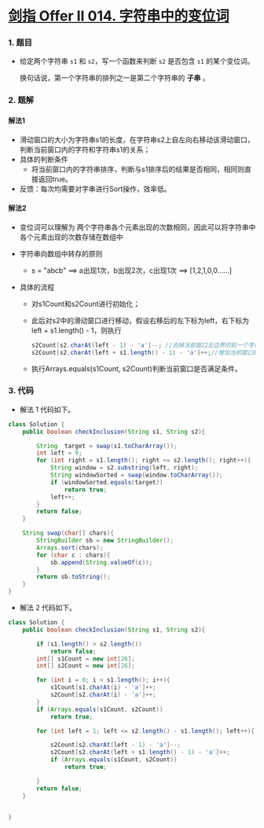 # [剑指 Offer II 014. 字符串中的变位词](https://leetcode.cn/problems/MPnaiL/)

### 1. 题目

- 给定两个字符串 `s1` 和 `s2`，写一个函数来判断 `s2` 是否包含 `s1` 的某个变位词。

  换句话说，第一个字符串的排列之一是第二个字符串的 **子串** 。



### 2. 题解

#### 解法1

- 滑动窗口的大小为字符串s1的长度，在字符串s2上自左向右移动该滑动窗口，判断当前窗口内的字符和字符串s1的关系；
- 具体的判断条件
  - 将当前窗口内的字符串排序，判断与s1排序后的结果是否相同，相同则直接返回true。
- 反馈：每次均需要对字串进行Sort操作，效率低。



#### 解法2

- 变位词可以理解为 两个字符串各个元素出现的次数相同，因此可以将字符串中各个元素出现的次数存储在数组中

- 字符串向数组中转存的原则

  - s = "abcb"  ==> a出现1次，b出现2次，c出现1次 ==>  [1,2,1,0,0......]

- 具体的流程

  - 对s1Count和s2Count进行初始化；

  - 此后对s2中的滑动窗口进行移动，假设右移后的左下标为left，右下标为left + s1.length() - 1，则执行

    ```java
    s2Count[s2.charAt(left - 1) - 'a']--; //去掉当前窗口左边界的前一个字母
    s2Count[s2.charAt(left + s1.length() - 1) - 'a']++;//增加当前窗口的右边界值
    ```

  - 执行Arrays.equals(s1Count, s2Count)判断当前窗口是否满足条件。



### 3. 代码

- 解法 1 代码如下。

```java
class Solution {
    public boolean checkInclusion(String s1, String s2){

        String  target = swap(s1.toCharArray());
        int left = 0;
        for (int right = s1.length(); right <= s2.length(); right++){
            String window = s2.substring(left, right);
            String windowSorted = swap(window.toCharArray());
            if (windowSorted.equals(target))
                return true;
            left++;
        }
        return false;
    }

    String swap(char[] chars){
        StringBuilder sb = new StringBuilder();
        Arrays.sort(chars);
        for (char c : chars){
            sb.append(String.valueOf(c));
        }
        return sb.toString();
    }
}
```

- 解法 2 代码如下。

```java
class Solution {
    public boolean checkInclusion(String s1, String s2){

        if (s1.length() > s2.length())
            return false;
        int[] s1Count = new int[26];
        int[] s2Count = new int[26];

        for (int i = 0; i < s1.length(); i++){
            s1Count[s1.charAt(i) - 'a']++;
            s2Count[s2.charAt(i) - 'a']++;
        }
        if (Arrays.equals(s1Count, s2Count))
            return true;

        for (int left = 1; left <= s2.length() - s1.length(); left++){

            s2Count[s2.charAt(left - 1) - 'a']--;
            s2Count[s2.charAt(left + s1.length() - 1) - 'a']++;
            if (Arrays.equals(s1Count, s2Count))
                return true;

        }
        return false;
    }


}
```

